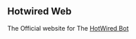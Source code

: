 ## Hotwired Web
The Official website for The [HotWired Bot](https://github.com/The-Codin-Hole/HotWired-Bot)
